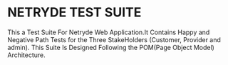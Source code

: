 # NETRYDE TEST SUITE

This a Test Suite For Netryde Web Application.It Contains Happy and Negative Path Tests for the Three StakeHolders (Customer, Provider and admin). This Suite Is Designed Following the POM(Page Object Model) Architecture. 

